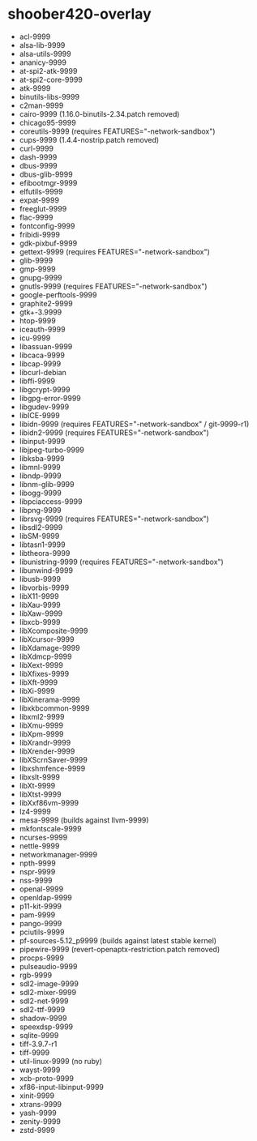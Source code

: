# shoober420-overlay

* acl-9999
* alsa-lib-9999
* alsa-utils-9999
* ananicy-9999
* at-spi2-atk-9999
* at-spi2-core-9999
* atk-9999
* binutils-libs-9999
* c2man-9999
* cairo-9999 (1.16.0-binutils-2.34.patch removed)
* chicago95-9999
* coreutils-9999 (requires FEATURES="-network-sandbox")
* cups-9999 (1.4.4-nostrip.patch removed)
* curl-9999
* dash-9999
* dbus-9999
* dbus-glib-9999
* efibootmgr-9999
* elfutils-9999
* expat-9999
* freeglut-9999
* flac-9999
* fontconfig-9999
* fribidi-9999
* gdk-pixbuf-9999
* gettext-9999 (requires FEATURES="-network-sandbox")
* glib-9999
* gmp-9999
* gnupg-9999
* gnutls-9999 (requires FEATURES="-network-sandbox")
* google-perftools-9999
* graphite2-9999
* gtk+-3.9999
* htop-9999
* iceauth-9999
* icu-9999
* libassuan-9999
* libcaca-9999
* libcap-9999
* libcurl-debian
* libffi-9999
* libgcrypt-9999
* libgpg-error-9999
* libgudev-9999
* libICE-9999
* libidn-9999 (requires FEATURES="-network-sandbox" / git-9999-r1)
* libidn2-9999 (requires FEATURES="-network-sandbox")
* libinput-9999
* libjpeg-turbo-9999
* libksba-9999
* libmnl-9999
* libndp-9999
* libnm-glib-9999
* libogg-9999
* libpciaccess-9999
* libpng-9999
* librsvg-9999 (requires FEATURES="-network-sandbox")
* libsdl2-9999
* libSM-9999
* libtasn1-9999
* libtheora-9999
* libunistring-9999 (requires FEATURES="-network-sandbox")
* libunwind-9999
* libusb-9999
* libvorbis-9999
* libX11-9999
* libXau-9999
* libXaw-9999
* libxcb-9999
* libXcomposite-9999
* libXcursor-9999
* libXdamage-9999
* libXdmcp-9999
* libXext-9999
* libXfixes-9999
* libXft-9999
* libXi-9999
* libXinerama-9999
* libxkbcommon-9999
* libxml2-9999
* libXmu-9999
* libXpm-9999
* libXrandr-9999
* libXrender-9999
* libXScrnSaver-9999
* libxshmfence-9999
* libxslt-9999
* libXt-9999
* libXtst-9999
* libXxf86vm-9999
* lz4-9999
* mesa-9999 (builds against llvm-9999)
* mkfontscale-9999
* ncurses-9999
* nettle-9999
* networkmanager-9999
* npth-9999
* nspr-9999
* nss-9999
* openal-9999
* openldap-9999
* p11-kit-9999
* pam-9999
* pango-9999
* pciutils-9999
* pf-sources-5.12_p9999 (builds against latest stable kernel)
* pipewire-9999 (revert-openaptx-restriction.patch removed)
* procps-9999
* pulseaudio-9999
* rgb-9999
* sdl2-image-9999
* sdl2-mixer-9999
* sdl2-net-9999
* sdl2-ttf-9999
* shadow-9999
* speexdsp-9999
* sqlite-9999
* tiff-3.9.7-r1
* tiff-9999
* util-linux-9999 (no ruby)
* wayst-9999
* xcb-proto-9999
* xf86-input-libinput-9999
* xinit-9999
* xtrans-9999
* yash-9999
* zenity-9999
* zstd-9999
